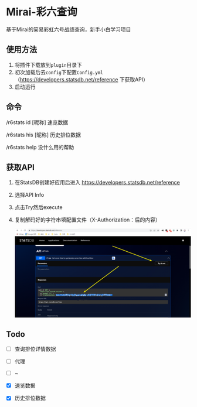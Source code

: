 # Mirai-彩六查询
基于Mirai的简易彩虹六号战绩查询，新手小白学习项目

## 使用方法

1. 将插件下载放到`plugin`目录下
2. 初次加载后去`config`下配置`Config.yml`（https://developers.statsdb.net/reference 下获取API）
3. 启动运行

## 命令

/r6stats id [昵称] 速览数据

/r6stats his [昵称] 历史排位数据

/r6stats help 没什么用的帮助

## 获取API
1. 在StatsDB创建好应用后进入 https://developers.statsdb.net/reference

2. 选择API Info

3. 点击Try然后execute

4. 复制解码好的字符串填配置文件（X-Authorization：后的内容）

   ![getapi](https://github.com/Liyulive/imagebed/blob/main/getapi.png)

## Todo

- [ ] 查询排位详情数据
- [ ] 代理
- [ ] ~
- [x] 速览数据
- [x] 历史排位数据

